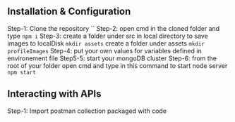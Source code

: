 ## Installation & Configuration
Step-1: 
    Clone the repository 
    ``
Step-2:
    open cmd in the cloned folder and type
    `npm i`
Step-3:
    create a folder under src in local directory to save images to localDisk
    `mkdir assets`
    create a folder under assets
    `mkdir profileImages`
Step-4:
    put your own values for variables defined in environement file
Step5-5:
    start your mongoDB cluster
Step-6:
    from the root of your folder open cmd and type in this command to start node server
    `npm start`

## Interacting with APIs

Step-1: Import postman collection packaged with code